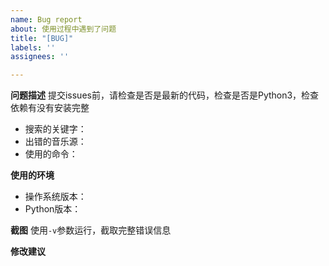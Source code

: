 ```yaml
---
name: Bug report
about: 使用过程中遇到了问题
title: "[BUG]"
labels: ''
assignees: ''

---
```


**问题描述**
提交issues前，请检查是否是最新的代码，检查是否是Python3，检查依赖有没有安装完整

- 搜索的关键字：
- 出错的音乐源：
- 使用的命令：

**使用的环境**
- 操作系统版本：
- Python版本：

**截图**
使用`-v`参数运行，截取完整错误信息

**修改建议**
